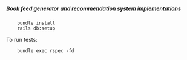   ##### Book feed generator and recommendation system implementations

        bundle install
        rails db:setup

To run tests:

        bundle exec rspec -fd
